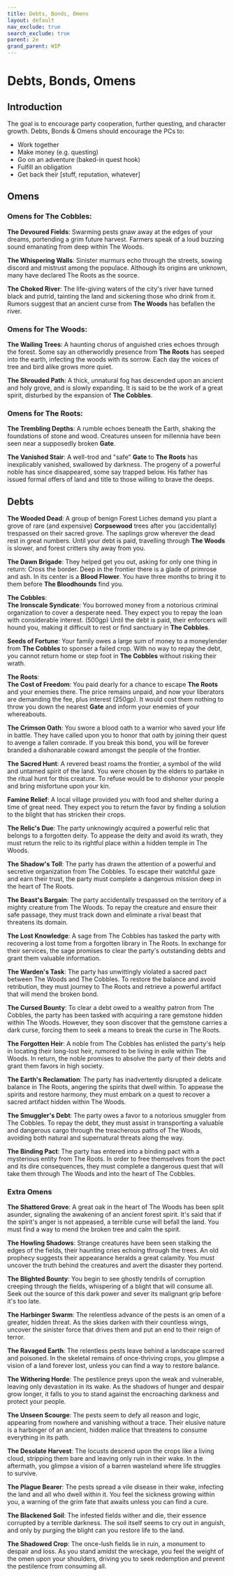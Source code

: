 ```yaml
---
title: Debts, Bonds, Omens
layout: default
nav_exclude: true
search_exclude: true
parent: 2e
grand_parent: WIP
---
```


# Debts, Bonds, Omens

## Introduction

The goal is to encourage party cooperation, further questing, and character growth. Debts, Bonds & Omens should encourage the PCs to:
- Work together
- Make money (e.g. questing)
- Go on an adventure (baked-in quest hook)
- Fulfill an obligation
- Get back their [stuff, reputation, whatever]

## Omens

### Omens for The Cobbles:

**The Devoured Fields**: Swarming pests gnaw away at the edges of your dreams, portending a grim future harvest. Farmers speak of a loud buzzing sound emanating from deep within The Woods. 

**The Whispering Walls**: Sinister murmurs echo through the streets, sowing discord and mistrust among the populace. Although its origins are unknown, many have declared The Roots as the source. 

**The Choked River**: The life-giving waters of the city's river have turned black and putrid, tainting the land and sickening those who drink from it. Rumors suggest that an ancient curse from **The Woods** has befallen the river.

### Omens for The Woods:

**The Wailing Trees**: A haunting chorus of anguished cries echoes through the forest. Some say an otherworldly presence from **The Roots** has seeped into the earth, infecting the woods with its sorrow. Each day the voices of tree and bird alike grows more quiet.

**The Shrouded Path**: A thick, unnatural fog has descended upon an ancient and holy grove, and is slowly expanding. It is said to be the work of a great spirit, disturbed by the expansion of **The Cobbles**.

### Omens for The Roots:

**The Trembling Depths**: A rumble echoes beneath the Earth, shaking the foundations of stone and wood. Creatures unseen for millennia have been seen near a supposedly broken **Gate**.

**The Vanished Stair**: A well-trod and "safe" **Gate** to **The Roots** has inexplicably vanished, swallowed by darkness. The progeny of a powerful noble has since disappeared, some say trapped below. His father has issued formal offers of land and title to those willing to brave the deeps.

## Debts

**The Wooded Dead**: A group of benign Forest Liches  demand you plant a grove of rare (and expensive) **Corpsewood** trees after you (accidentally) trespassed on their sacred grove. The saplings grow wherever the dead rest in great numbers. Until your debt is paid, travelling through **The Woods** is slower, and forest critters shy away from you.  

**The Dawn Brigade**: They helped get you out, asking for only one thing in return: Cross the border. Deep in the frontier there is a glade of primrose and ash. In its center is a **Blood Flower**. You have three months to bring it to them before **The Bloodhounds** find you.

**The Cobbles**:  
**The Ironscale Syndicate**: You borrowed money from a notorious criminal organization to cover a desperate need. They expect you to repay the loan with considerable interest. (500gp) Until the debt is paid, their enforcers will hound you, making it difficult to rest or find sanctuary in **The Cobbles**.

**Seeds of Fortune**: Your family owes a large sum of money to a moneylender from **The Cobbles** to sponser a failed crop. With no way to repay the debt, you cannot return home or step foot in **The Cobbles** without risking their wrath.

**The Roots**:  
**The Cost of Freedom**: You paid dearly for a chance to escape **The Roots** and your enemies there. The price remains unpaid, and now your liberators are demanding the fee, plus interest (250gp). It would cost them nothing to throw you down the nearest **Gate** and inform your enemies of your whereabouts. 

**The Crimson Oath**: You swore a blood oath to a warrior who saved your life in battle. They have called upon you to honor that oath by joining their quest to avenge a fallen comrade. If you break this bond, you will be forever branded a dishonarable coward amongst the people of the frontier.

**The Sacred Hunt**: A revered beast roams the frontier, a symbol of the wild and untamed spirit of the land. You were chosen by the elders to partake in the ritual hunt for this creature. To refuse would be to dishonor your people and bring misfortune upon your kin.

**Famine Relief**: A local village provided you with food and shelter during a time of great need. They expect you to return the favor by finding a solution to the blight that has stricken their crops. 

**The Relic's Due**: The party unknowingly acquired a powerful relic that belongs to a forgotten deity. To appease the deity and avoid its wrath, they must return the relic to its rightful place within a hidden temple in The Woods.

**The Shadow's Toll**: The party has drawn the attention of a powerful and secretive organization from The Cobbles. To escape their watchful gaze and earn their trust, the party must complete a dangerous mission deep in the heart of The Roots.

**The Beast's Bargain**: The party accidentally trespassed on the territory of a mighty creature from The Woods. To repay the creature and ensure their safe passage, they must track down and eliminate a rival beast that threatens its domain.

**The Lost Knowledge**: A sage from The Cobbles has tasked the party with recovering a lost tome from a forgotten library in The Roots. In exchange for their services, the sage promises to clear the party's outstanding debts and grant them valuable information.

**The Warden's Task**: The party has unwittingly violated a sacred pact between The Woods and The Cobbles. To restore the balance and avoid retribution, they must journey to The Roots and retrieve a powerful artifact that will mend the broken bond.

**The Cursed Bounty**: To clear a debt owed to a wealthy patron from The Cobbles, the party has been tasked with acquiring a rare gemstone hidden within The Woods. However, they soon discover that the gemstone carries a dark curse, forcing them to seek a means to break the curse in The Roots.

**The Forgotten Heir**: A noble from The Cobbles has enlisted the party's help in locating their long-lost heir, rumored to be living in exile within The Woods. In return, the noble promises to absolve the party of their debts and grant them favors in high society.

**The Earth's Reclamation**: The party has inadvertently disrupted a delicate balance in The Roots, angering the spirits that dwell within. To appease the spirits and restore harmony, they must embark on a quest to recover a sacred artifact hidden within The Woods.

**The Smuggler's Debt**: The party owes a favor to a notorious smuggler from The Cobbles. To repay the debt, they must assist in transporting a valuable and dangerous cargo through the treacherous paths of The Woods, avoiding both natural and supernatural threats along the way.

**The Binding Pact**: The party has entered into a binding pact with a mysterious entity from The Roots. In order to free themselves from the pact and its dire consequences, they must complete a dangerous quest that will take them through The Woods and into the heart of The Cobbles.




### Extra Omens

**The Shattered Grove**: A great oak in the heart of The Woods has been split asunder, signaling the awakening of an ancient forest spirit. It's said that if the spirit's anger is not appeased, a terrible curse will befall the land. You must find a way to mend the broken tree and calm the spirit.

**The Howling Shadows**: Strange creatures have been seen stalking the edges of the fields, their haunting cries echoing through the trees. An old prophecy suggests their appearance heralds a great calamity. You must uncover the truth behind the creatures and avert the disaster they portend.

**The Blighted Bounty**: You begin to see ghostly tendrils of corruption creeping through the fields, whispering of a blight that will consume all. Seek out the source of this dark power and sever its malignant grip before it's too late.

**The Harbinger Swarm**: The relentless advance of the pests is an omen of a greater, hidden threat. As the skies darken with their countless wings, uncover the sinister force that drives them and put an end to their reign of terror.

**The Ravaged Earth**: The relentless pests leave behind a landscape scarred and poisoned. In the skeletal remains of once-thriving crops, you glimpse a vision of a land forever lost, unless you can find a way to restore balance.

**The Withering Horde**: The pestilence preys upon the weak and vulnerable, leaving only devastation in its wake. As the shadows of hunger and despair grow longer, it falls to you to stand against the encroaching darkness and protect your people.

**The Unseen Scourge**: The pests seem to defy all reason and logic, appearing from nowhere and vanishing without a trace. Their elusive nature is a harbinger of an ancient, hidden malice that threatens to consume everything in its path.

**The Desolate Harvest**: The locusts descend upon the crops like a living cloud, stripping them bare and leaving only ruin in their wake. In the aftermath, you glimpse a vision of a barren wasteland where life struggles to survive.

**The Plague Bearer**: The pests spread a vile disease in their wake, infecting the land and all who dwell within it. You feel the sickness growing within you, a warning of the grim fate that awaits unless you can find a cure.

**The Blackened Soil**: The infested fields wither and die, their essence corrupted by a terrible darkness. The soil itself seems to cry out in anguish, and only by purging the blight can you restore life to the land.

**The Shadowed Crop**: The once-lush fields lie in ruin, a monument to despair and loss. As you stand amidst the wreckage, you feel the weight of the omen upon your shoulders, driving you to seek redemption and prevent the pestilence from consuming all.
